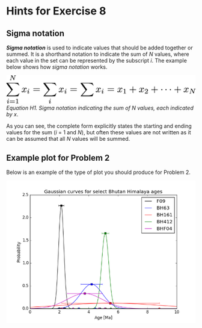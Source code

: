 # Hints for Exercise 8

## Sigma notation
***Sigma notation*** is used to indicate values that should be added together or summed.
It is a shorthand notation to indicate the sum of *N* values, where each value in the set can be represented by the subscript *i*.
The example below shows how *sigma notation* works.

![Sigma notation](../Images/sigma-notation.png)<br/>
*Equation H1. Sigma notation indicating the sum of N values, each indicated by x*.

As you can see, the complete form explicitly states the starting and ending values for the sum (*i* = 1 and *N*), but often these values are not written as it can be assumed that all *N* values will be summed.

## Example plot for Problem 2
Below is an example of the type of plot you should produce for Problem 2.

![Gaussian plot for Problem 2](../Images/Gaussian-plot.png)
